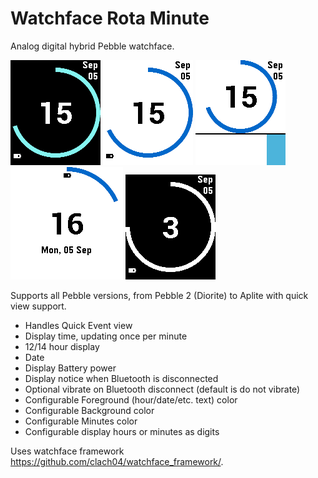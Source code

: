 # Watchface Rota Minute

Analog digital hybrid Pebble watchface.

<img src="https://github.com/clach04/watchface_rota_minute/blob/master/assets/appstore/basalt_black_24.png" alt="Basalt 24 hour dark screenshot"> <img src="https://github.com/clach04/watchface_rota_minute/blob/master/assets/appstore/basalt_white_24h.png" alt="Basalt 24 hour light screenshot"> <img src="https://github.com/clach04/watchface_rota_minute/blob/master/assets/appstore/basalt_white_24h_quickview.png" alt="Basalt 24 hour light quickview screenshot"> <img src="https://github.com/clach04/watchface_rota_minute/blob/master/assets/appstore/chalk_24h_white.png" alt="Chalk 24 hour light quickview screenshot"> <img src="https://github.com/clach04/watchface_rota_minute/blob/master/assets/appstore/bw_black_12h.png" alt="Mono 12 hour dark quickview screenshot">

Supports all Pebble versions, from Pebble 2 (Diorite) to Aplite with quick view support.

 * Handles Quick Event view
 * Display time, updating once per minute
 * 12/14 hour display
 * Date
 * Display Battery power
 * Display notice when Bluetooth is disconnected
 * Optional vibrate on Bluetooth disconnect (default is do not vibrate)
 * Configurable Foreground (hour/date/etc. text) color
 * Configurable Background color
 * Configurable Minutes color
 * Configurable display hours or minutes as digits

Uses watchface framework https://github.com/clach04/watchface_framework/.
